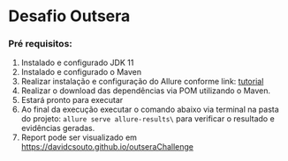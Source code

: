 # Desafio Outsera

### Pré requisitos:

1. Instalado e configurado JDK 11
2. Instalado e configurado o Maven
3. Realizar instalação e configuração do Allure conforme link: [tutorial](https://medium.com/@sonaldwivedi/allure-reporting-in-selenium-using-testng-and-maven-8a3a5ff07856)
4. Realizar o download das dependências via POM utilizando o Maven.
5. Estará pronto para executar
6. Ao final da execução executar o comando abaixo via terminal na pasta do projeto:
``allure serve allure-results\`` para verificar o resultado e evidências geradas.
7. Report pode ser visualizado em https://davidcsouto.github.io/outseraChallenge